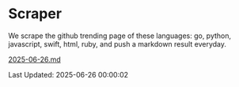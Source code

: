 # Scraper

We scrape the github trending page of these languages: go, python, javascript, swift, html, ruby, and push a markdown result everyday.

[2025-06-26.md](https://github.com/henson/Scraper/blob/master/2025-06-26.md)

Last Updated: 2025-06-26 00:00:02